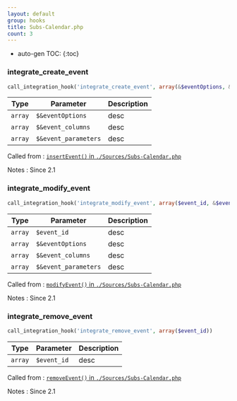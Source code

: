 ```yaml
---
layout: default
group: hooks
title: Subs-Calendar.php
count: 3
---
```

* auto-gen TOC:
{:toc}
### integrate_create_event

```php
call_integration_hook('integrate_create_event', array(&$eventOptions, &$event_columns, &$event_parameters))
```

Type|Parameter|Description
---|---|---
`array`|`$&eventOptions`|desc
`array`|`$&event_columns`|desc
`array`|`$&event_parameters`|desc

Called from
: [`insertEvent()` in `./Sources/Subs-Calendar.php`](../docs/subs-calendar.html#insertevent)

Notes
: Since 2.1

### integrate_modify_event

```php
call_integration_hook('integrate_modify_event', array($event_id, &$eventOptions, &$event_columns, &$event_parameters))
```

Type|Parameter|Description
---|---|---
`array`|`$event_id`|desc
`array`|`$&eventOptions`|desc
`array`|`$&event_columns`|desc
`array`|`$&event_parameters`|desc

Called from
: [`modifyEvent()` in `./Sources/Subs-Calendar.php`](../docs/subs-calendar.html#modifyevent)

Notes
: Since 2.1

### integrate_remove_event

```php
call_integration_hook('integrate_remove_event', array($event_id))
```

Type|Parameter|Description
---|---|---
`array`|`$event_id`|desc

Called from
: [`removeEvent()` in `./Sources/Subs-Calendar.php`](../docs/subs-calendar.html#removeevent)

Notes
: Since 2.1

